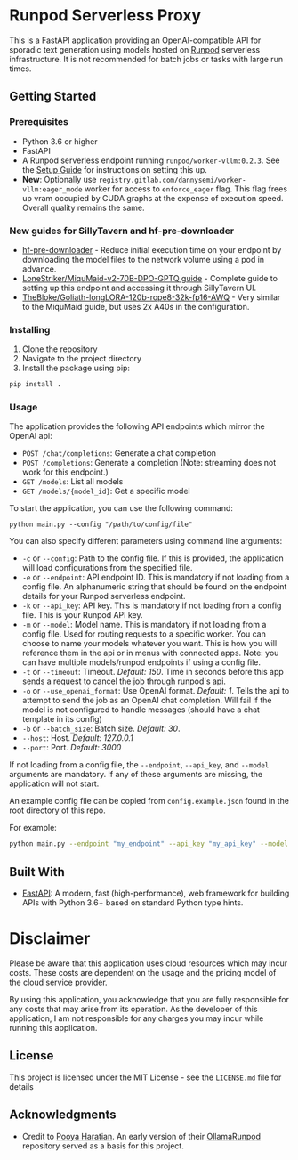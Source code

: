 # Runpod Serverless Proxy

This is a FastAPI application providing an OpenAI-compatible API for sporadic text generation using models hosted on [Runpod](https://runpod.io?ref=rql9o4ou) serverless infrastructure. It is not recommended for batch jobs or tasks with large run times.

## Getting Started

### Prerequisites

- Python 3.6 or higher
- FastAPI
- A Runpod serverless endpoint running `runpod/worker-vllm:0.2.3`. See the [Setup Guide](./docs/runpod_endpoint.md) for instructions on setting this up.
- **New**: Optionally use `registry.gitlab.com/dannysemi/worker-vllm:eager_mode` worker for access to `enforce_eager` flag. This flag frees up vram occupied by CUDA graphs at the expense of execution speed. Overall quality remains the same.

### New guides for SillyTavern and hf-pre-downloader

- [hf-pre-downloader](./docs/hf_pre_downloader.md) - Reduce initial execution time on your endpoint by downloading the model files to the network volume using a pod in advance.
- [LoneStriker/MiquMaid-v2-70B-DPO-GPTQ guide](./docs/miqumaid_guide.md) - Complete guide to setting up this endpoint and accessing it through SillyTavern UI.
- [TheBloke/Goliath-longLORA-120b-rope8-32k-fp16-AWQ](./docs/goliath_guide.md) - Very similar to the MiquMaid guide, but uses 2x A40s in the configuration.

### Installing

1. Clone the repository
2. Navigate to the project directory
3. Install the package using pip:

```bash
pip install .
```

### Usage

The application provides the following API endpoints which mirror the OpenAI api:

- `POST /chat/completions`: Generate a chat completion
- `POST /completions`: Generate a completion (Note: streaming does not work for this endpoint.)
- `GET /models`: List all models
- `GET /models/{model_id}`: Get a specific model

To start the application, you can use the following command:

`python main.py --config "/path/to/config/file"`

You can also specify different parameters using command line arguments:

- `-c` or `--config`: Path to the config file. If this is provided, the application will load configurations from the specified file.
- `-e` or `--endpoint`: API endpoint ID. This is mandatory if not loading from a config file. An alphanumeric string that should be found on the endpoint details for your Runpod serverless endpoint.
- `-k` or `--api_key`: API key. This is mandatory if not loading from a config file. This is your Runpod API key.
- `-m` or `--model`: Model name. This is mandatory if not loading from a config file. Used for routing requests to a specific worker. You can choose to name your models whatever you want. This is how you will reference them in the api or in menus with connected apps. Note: you can have multiple models/runpod endpoints if using a config file.
- `-t` or `--timeout`: Timeout. *Default: 150*. Time in seconds before this app sends a request to cancel the job through runpod's api.
- `-o` or `--use_openai_format`: Use OpenAI format. *Default: 1*. Tells the api to attempt to send the job as an OpenAI chat completion. Will fail if the model is not configured to handle messages (should have a chat template in its config)
- `-b` or `--batch_size`: Batch size. *Default: 30*.
- `--host`: Host. *Default: 127.0.0.1*
- `--port`: Port. *Default: 3000*

If not loading from a config file, the `--endpoint`, `--api_key`, and `--model` arguments are mandatory. If any of these arguments are missing, the application will not start.

An example config file can be copied from `config.example.json` found in the root directory of this repo.

For example:

```bash
python main.py --endpoint "my_endpoint" --api_key "my_api_key" --model "my_model" --timeout 30 --use_openai_format 1 --batch_size 10 --host "0.0.0.0" --port 8000
```

## Built With

- [FastAPI](https://fastapi.tiangolo.com/): A modern, fast (high-performance), web framework for building APIs with Python 3.6+ based on standard Python type hints.

# Disclaimer

Please be aware that this application uses cloud resources which may incur costs. These costs are dependent on the usage and the pricing model of the cloud service provider. 

By using this application, you acknowledge that you are fully responsible for any costs that may arise from its operation. As the developer of this application, I am not responsible for any charges you may incur while running this application.

## License

This project is licensed under the MIT License - see the `LICENSE.md` file for details

## Acknowledgments

- Credit to [Pooya Haratian](https://github.com/pooyahrtn). An early version of their [OllamaRunpod](https://github.com/pooyahrtn/RunpodOllama) repository served as a basis for this project.
